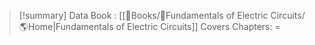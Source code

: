 
>[!summary] Data
>Book : [[📖Books/📘Fundamentals of Electric Circuits/🌎Home|Fundamentals of Electric Circuits]]
>Covers Chapters: =
>
>